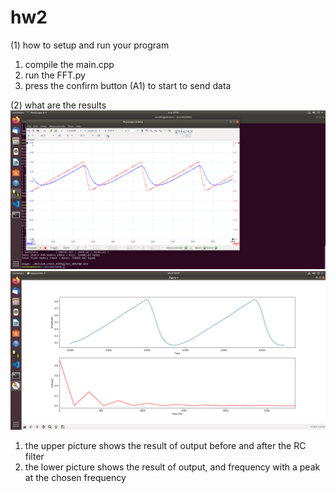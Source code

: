# hw2

(1) how to setup and run your program
1. compile the main.cpp
2. run the FFT.py
3. press the confirm button (A1) to start to send data

(2) what are the results
![image](https://github.com/Darowcat/hw2/blob/master/hw2_code/Screenshot%20from%202021-03-28%2007-01-31.png)
![image](https://github.com/Darowcat/hw2/blob/master/hw2_code/Screenshot%20from%202021-03-31%2003-07-09.png)
1. the upper picture shows the result of output before and after the RC filter
2. the lower picture shows the result of output, and frequency with a peak at the chosen frequency

